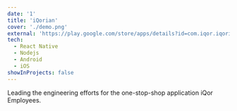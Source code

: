 ```yaml
---
date: '1'
title: 'iQorian'
cover: './demo.png'
external: 'https://play.google.com/store/apps/details?id=com.iqor.iqorian'
tech:
  - React Native
  - Nodejs
  - Android
  - iOS
showInProjects: false
---
```


Leading the engineering efforts for the one-stop-shop application iQor Employees.
